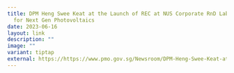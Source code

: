 ```yaml
---
title: DPM Heng Swee Keat at the Launch of REC at NUS Corporate RnD Laboratory
  for Next Gen Photovoltaics
date: 2023-06-16
layout: link
description: ""
image: ""
variant: tiptap
external: https://https://www.pmo.gov.sg/Newsroom/DPM-Heng-Swee-Keat-at-the-Launch-of-RECNUS-Corporate-RD-Laboratory
---
```

